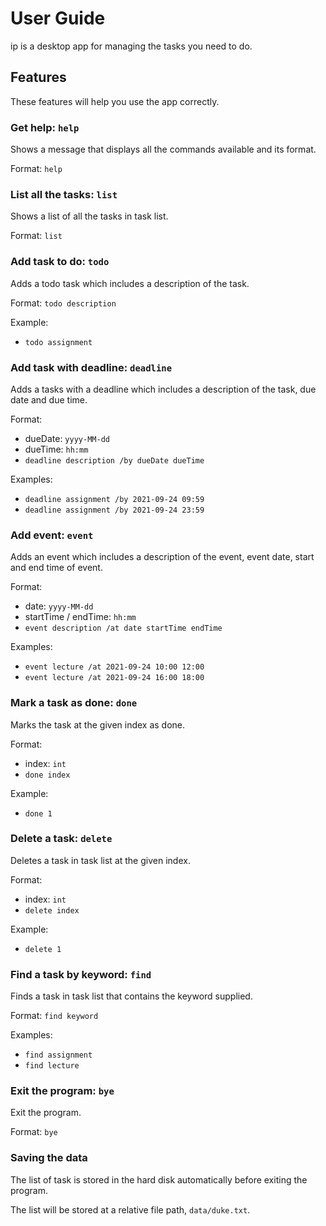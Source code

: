 # User Guide

ip is a desktop app for managing the tasks you need to do.

## Features 

These features will help you use the app correctly.

### Get help: `help`

Shows a message that displays all the commands available and its format.

Format: `help`

### List all the tasks: `list`

Shows a list of all the tasks in task list.

Format: `list`

### Add task to do: `todo`

Adds a todo task which includes a description of the task.

Format: `todo description`

Example:

- `todo assignment`

### Add task with deadline: `deadline`

Adds a tasks with a deadline which includes a description of the task, due date and due time.

Format: 

- dueDate: `yyyy-MM-dd`
- dueTime: `hh:mm`
- `deadline description /by dueDate dueTime`

Examples:

- `deadline assignment /by 2021-09-24 09:59`
- `deadline assignment /by 2021-09-24 23:59`

### Add event: `event`

Adds an event which includes a description of the event, event date, start and end time of event.

Format: 

- date: `yyyy-MM-dd`
- startTime / endTime: `hh:mm`
- `event description /at date startTime endTime`

Examples:

- `event lecture /at 2021-09-24 10:00 12:00`
- `event lecture /at 2021-09-24 16:00 18:00`

### Mark a task as done: `done`

Marks the task at the given index as done.

Format:

- index: `int`
- `done index`

Example:

- `done 1`

### Delete a task: `delete`

Deletes a task in task list at the given index.

Format:

- index: `int`
- `delete index`

Example:

- `delete 1`

### Find a task by keyword: `find`

Finds a task in task list that contains the keyword supplied.

Format: `find keyword`

Examples:

- `find assignment`
- `find lecture`

### Exit the program: `bye`

Exit the program.

Format: `bye`

### Saving the data

The list of task is stored in the hard disk automatically before exiting the program.

The list will be stored at a relative file path, `data/duke.txt`.
